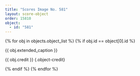 ```yaml
---
title: "Scores Image No. 581"
layout: score-object
order: 15810
object:
  - id: "581"
---
```


{% for obj in objects.object_list %}
{% if obj.id == object[0].id %}

{{ obj.extended_caption }}

{{ obj.credit }} {.object-credit}

{% endif %}
{% endfor %}
